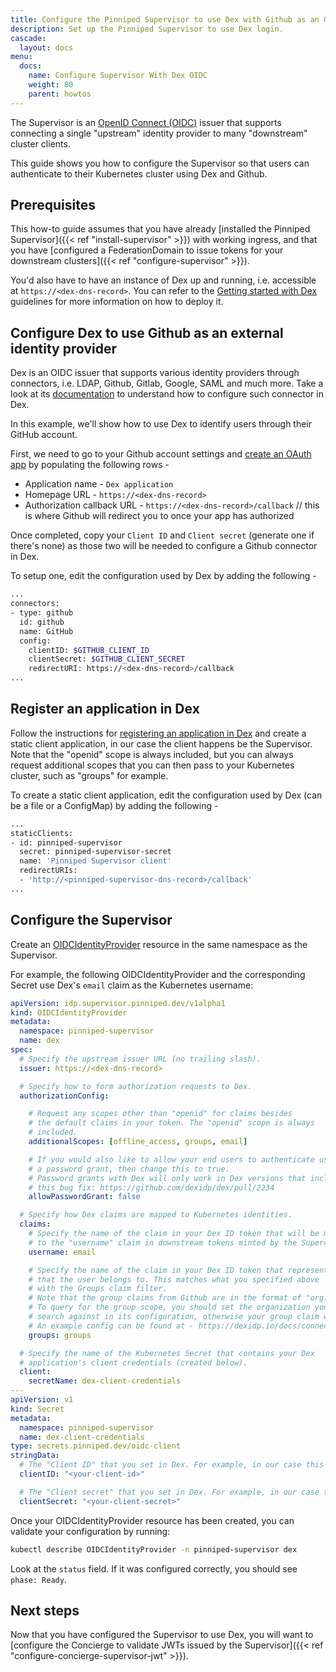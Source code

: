 ```yaml
---
title: Configure the Pinniped Supervisor to use Dex with Github as an OIDC provider
description: Set up the Pinniped Supervisor to use Dex login.
cascade:
  layout: docs
menu:
  docs:
    name: Configure Supervisor With Dex OIDC
    weight: 80
    parent: howtos
---
```


The Supervisor is an [OpenID Connect (OIDC)](https://openid.net/connect/) issuer that supports connecting a single
"upstream" identity provider to many "downstream" cluster clients.

This guide shows you how to configure the Supervisor so that users can authenticate to their Kubernetes
cluster using Dex and Github.

## Prerequisites

This how-to guide assumes that you have already [installed the Pinniped Supervisor]({{< ref "install-supervisor" >}}) with working ingress,
and that you have [configured a FederationDomain to issue tokens for your downstream clusters]({{< ref "configure-supervisor" >}}).

You'd also have to have an instance of Dex up and running, i.e. accessible at `https://<dex-dns-record>`. You can refer to the [Getting started with Dex](https://dexidp.io/docs/getting-started/) guidelines for more information on how to deploy it.

## Configure Dex to use Github as an external identity provider

Dex is an OIDC issuer that supports various identity providers through connectors, i.e. LDAP, Github, Gitlab, Google, SAML and much more. Take a look at its [documentation](https://dexidp.io/docs/connectors/) to understand how to configure such connector in Dex.

In this example, we'll show how to use Dex to identify users through their GitHub account.

First, we need to go to your Github account settings and [create an OAuth app](https://github.com/settings/applications/new) by populating the following rows -

- Application name - `Dex application`
- Homepage URL - `https://<dex-dns-record>`
- Authorization callback URL - `https://<dex-dns-record>/callback` // this is where Github will redirect you to once your app has authorized

Once completed, copy your `Client ID` and `Client secret` (generate one if there's none) as those two will be needed to configure a Github connector in Dex.

To setup one, edit the configuration used by Dex by adding the following -

```bash
...
connectors:
- type: github
  id: github
  name: GitHub
  config:
    clientID: $GITHUB_CLIENT_ID
    clientSecret: $GITHUB_CLIENT_SECRET
    redirectURI: https://<dex-dns-record>/callback
...
```

## Register an application in Dex

Follow the instructions for [registering an application in Dex](https://dexidp.io/docs/using-dex/#configuring-your-app) and create a static client application, in our case the client happens be the Supervisor. Note that the "openid" scope is always included, but you can always request additional scopes that you can then pass to your Kubernetes cluster, such as "groups" for example.

To create a static client application, edit the configuration used by Dex (can be a file or a ConfigMap) by adding the following -

```bash
...
staticClients:
- id: pinniped-supervisor
  secret: pinniped-supervisor-secret
  name: 'Pinniped Supervisor client'
  redirectURIs:
  - 'http://<pinniped-supervisor-dns-record>/callback'
...
```

## Configure the Supervisor

Create an [OIDCIdentityProvider](https://github.com/vmware-tanzu/pinniped/blob/main/generated/1.20/README.adoc#oidcidentityprovider) resource in the same namespace as the Supervisor.

For example, the following OIDCIdentityProvider and the corresponding Secret use Dex's `email` claim as the Kubernetes username:

```yaml
apiVersion: idp.supervisor.pinniped.dev/v1alpha1
kind: OIDCIdentityProvider
metadata:
  namespace: pinniped-supervisor
  name: dex
spec:
  # Specify the upstream issuer URL (no trailing slash).
  issuer: https://<dex-dns-record>

  # Specify how to form authorization requests to Dex.
  authorizationConfig:

    # Request any scopes other than "openid" for claims besides
    # the default claims in your token. The "openid" scope is always
    # included.
    additionalScopes: [offline_access, groups, email]

    # If you would also like to allow your end users to authenticate using
    # a password grant, then change this to true.
    # Password grants with Dex will only work in Dex versions that include
    # this bug fix: https://github.com/dexidp/dex/pull/2234
    allowPasswordGrant: false

  # Specify how Dex claims are mapped to Kubernetes identities.
  claims:
    # Specify the name of the claim in your Dex ID token that will be mapped
    # to the "username" claim in downstream tokens minted by the Supervisor.
    username: email

    # Specify the name of the claim in your Dex ID token that represents the groups
    # that the user belongs to. This matches what you specified above
    # with the Groups claim filter.
    # Note that the group claims from Github are in the format of "org:team".
    # To query for the group scope, you should set the organization you want Dex to
    # search against in its configuration, otherwise your group claim would be empty.
    # An example config can be found at - https://dexidp.io/docs/connectors/github/#configuration
    groups: groups

  # Specify the name of the Kubernetes Secret that contains your Dex
  # application's client credentials (created below).
  client:
    secretName: dex-client-credentials
---
apiVersion: v1
kind: Secret
metadata:
  namespace: pinniped-supervisor
  name: dex-client-credentials
type: secrets.pinniped.dev/oidc-client
stringData:
  # The "Client ID" that you set in Dex. For example, in our case this is "pinniped-supervisor"
  clientID: "<your-client-id>"

  # The "Client secret" that you set in Dex. For example, in our case this is "pinniped-supervisor-secret"
  clientSecret: "<your-client-secret>"
```

Once your OIDCIdentityProvider resource has been created, you can validate your configuration by running:

```bash
kubectl describe OIDCIdentityProvider -n pinniped-supervisor dex
```

Look at the `status` field. If it was configured correctly, you should see `phase: Ready`.

## Next steps

Now that you have configured the Supervisor to use Dex, you will want to [configure the Concierge to validate JWTs issued by the Supervisor]({{< ref "configure-concierge-supervisor-jwt" >}}).
